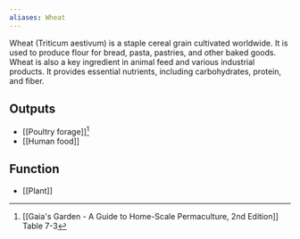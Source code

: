 ```yaml
---
aliases: Wheat
---
```

Wheat (Triticum aestivum) is a staple cereal grain cultivated worldwide. It is used to produce flour for bread, pasta, pastries, and other baked goods. Wheat is also a key ingredient in animal feed and various industrial products. It provides essential nutrients, including carbohydrates, protein, and fiber.
## Outputs
- [[Poultry forage]][^1]
- [[Human food]]
## Function
- [[Plant]]

[^1]: [[Gaia's Garden - A Guide to Home-Scale Permaculture, 2nd Edition]] Table 7-3